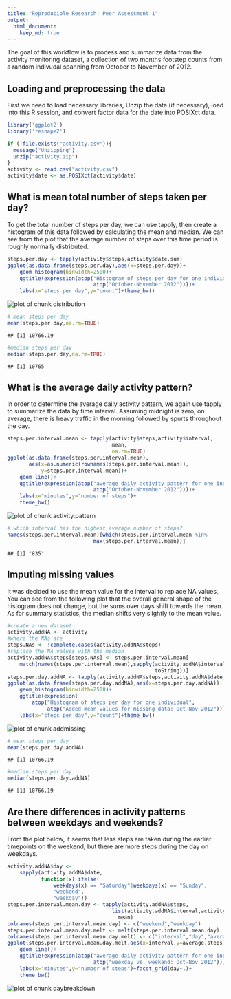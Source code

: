 ```yaml
---
title: "Reproducible Research: Peer Assessment 1"
output: 
  html_document:
    keep_md: true
---
```


The goal of this workflow is to process and summarize data from the activity 
monitoring dataset, a collection of two months footstep counts from a random 
indivudal spanning from October to November of 2012. 


## Loading and preprocessing the data

First we need to load necessary libraries, Unzip the data (if necessary), 
load into this R session, and convert factor data for the date into POSIXct data.


```r
library('ggplot2')
library('reshape2')

if (!file.exists("activity.csv")){
  message("Unzipping")
  unzip("activity.zip")
}
activity <- read.csv("activity.csv")
activity$date <- as.POSIXct(activity$date)
```

## What is mean total number of steps taken per day?

To get the total number of steps per day, we can use tapply, then create 
a histogram of this data followed by calculating the mean and median. We 
can see from the plot that the average number of steps over this time period
is roughly normally distributed. 


```r
steps.per.day <- tapply(activity$steps,activity$date,sum)
ggplot(as.data.frame(steps.per.day),aes(x=steps.per.day))+
    geom_histogram(binwidth=2500)+
    ggtitle(expression(atop("Histogram of steps per day for one individual",
                            atop("October-November 2012"))))+
    labs(x="steps per day",y="count")+theme_bw()
```

![plot of chunk distribution](figure/distribution-1.png) 

```r
# mean steps per day
mean(steps.per.day,na.rm=TRUE)
```

```
## [1] 10766.19
```

```r
#median steps per day
median(steps.per.day,na.rm=TRUE)
```

```
## [1] 10765
```



## What is the average daily activity pattern?

In order to determine the average daily activity pattern, we again use 
tapply to summarize the data by time interval. Assuming midnight is zero, 
on average, there is heavy traffic in the morning followed by spurts 
throughout the day. 


```r
steps.per.interval.mean <- tapply(activity$steps,activity$interval,
                                  mean,
                                  na.rm=TRUE)
ggplot(as.data.frame(steps.per.interval.mean),
       aes(x=as.numeric(rownames(steps.per.interval.mean)),
           y=steps.per.interval.mean))+
    geom_line()+
    ggtitle(expression(atop("average daily activity pattern for one individual",
                            atop("October-November 2012"))))+
    labs(x="minutes",y="number of steps")+
    theme_bw()
```

![plot of chunk activity.pattern](figure/activity.pattern-1.png) 

```r
# which interval has the highest average number of steps?
names(steps.per.interval.mean)[which(steps.per.interval.mean %in% 
                            max(steps.per.interval.mean))]
```

```
## [1] "835"
```

## Imputing missing values

It was decided to use the mean value for the interval to replace NA values, 
You can see from the following plot that the overall general shape of 
the histogram does not change, but the sums over days shift towards the mean. 
As for summary statistics, the median shifts very slightly to the mean value. 


```r
#create a new dataset
activity.addNA <- activity
#where the NAs are 
steps.NAs <- !complete.cases(activity.addNA$steps)
#replace the NA values with the median
activity.addNA$steps[steps.NAs] <- steps.per.interval.mean[
    match(names(steps.per.interval.mean),sapply(activity.addNA$interval[steps.NAs],
                                                toString))]
steps.per.day.addNA <- tapply(activity.addNA$steps,activity.addNA$date,sum)
ggplot(as.data.frame(steps.per.day.addNA),aes(x=steps.per.day.addNA))+
    geom_histogram(binwidth=2500)+
    ggtitle(expression(
        atop("Histogram of steps per day for one individual",
             atop("Added mean values for missing data: Oct-Nov 2012"))))+
    labs(x="steps per day",y="count")+theme_bw()
```

![plot of chunk addmissing](figure/addmissing-1.png) 

```r
# mean steps per day
mean(steps.per.day.addNA)
```

```
## [1] 10766.19
```

```r
#median steps per day
median(steps.per.day.addNA)
```

```
## [1] 10766.19
```

## Are there differences in activity patterns between weekdays and weekends?

From the plot below, it seems that less steps are taken during the earlier 
timepoints on the weekend, but there are more steps during the day on weekdays. 


```r
activity.addNA$day <- 
    sapply(activity.addNA$date,
           function(x) ifelse(
               weekdays(x) == "Saturday"|weekdays(x) == "Sunday",
               "weekend",
               "weekday"))
steps.per.interval.mean.day <- tapply(activity.addNA$steps,
                                  list(activity.addNA$interval,activity.addNA$day),
                                    mean)
colnames(steps.per.interval.mean.day) <- c("weekend","weekday")
steps.per.interval.mean.day.melt <- melt(steps.per.interval.mean.day)
colnames(steps.per.interval.mean.day.melt) <- c("interval","day","average.steps")
ggplot(steps.per.interval.mean.day.melt,aes(x=interval,y=average.steps))+
    geom_line()+
    ggtitle(expression(atop("average daily activity pattern for one individual",
                            atop("weekday vs. weekend: Oct-Nov 2012"))))+
    labs(x="minutes",y="number of steps")+facet_grid(day~.)+
    theme_bw()
```

![plot of chunk daybreakdown](figure/daybreakdown-1.png) 
